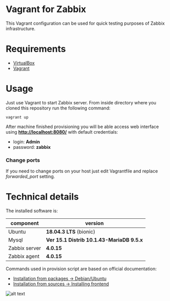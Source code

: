 # Vagrant for Zabbix

This Vagrant configuration can be used for quick testing purposes of Zabbix infrastructure.

# Requirements

* [VirtualBox](https://www.virtualbox.org/)
* [Vagrant](https://www.vagrantup.com/)

# Usage

Just use Vagrant to start Zabbix server. From inside directory where you cloned this repository run the following command:
```
vagrant up
```

After machine finished provisioning you will be able access web interface using **[http://localhost:8080/](http://localhost:8080)** with default credentials:
  * login: **Admin**
  * password: **zabbix**

### Change ports

If you need to change ports on your host just edit Vagrantfile and replace *forwarded_port* setting.

# Technical details

The installed software is:

|component|version|
|---|---|
|Ubuntu|**18.04.3 LTS** (bionic)|
|Mysql|**Ver 15.1 Distrib 10.1.43-MariaDB 9.5.x**|
|Zabbix server|**4.0.15**|
|Zabbix agent|**4.0.15**|

Commands used in provision script are based on official documentation:

* [Installation from packages → Debian/Ubuntu](https://www.zabbix.com/documentation/4.0/manual/installation/install_from_packages/debian_ubuntu)
* [Installation from sources → Installing frontend](https://www.zabbix.com/documentation/4.0/manual/installation/install#installing_frontend)


![alt text](imgages/zabbix.png "Screenshoot Zabbix")
